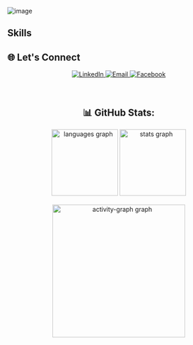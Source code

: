 ![image](https://github.com/user-attachments/assets/a7cf9a24-0986-4395-b938-e24cd9040378)


## Skills




## 🌐 Let's Connect

<div align="center">
  <a href="https://www.linkedin.com/in/hurayrakhan/">
    <img src="https://img.shields.io/badge/LinkedIn-0A66C2?style=for-the-badge&logo=linkedin&logoColor=white" alt="LinkedIn" />
  </a>
  <a href="mailto:imhurayrakhan@gmail.com">
    <img src="https://img.shields.io/badge/Gmail-EA4335?style=for-the-badge&logo=gmail&logoColor=white" alt="Email" />
  </a>
  <a href="https://www.facebook.com/hurayra.khan.965/">
    <img src="https://img.shields.io/badge/Facebook-1877F2?style=for-the-badge&logo=facebook&logoColor=white" alt="Facebook" />
  </a>
</div>
</br>
</br>

<div align="center">
  <h2>📊 GitHub Stats:</h2>
   <img src="https://github-readme-stats.vercel.app/api/top-langs?username=hurayrakhan&locale=en&hide_title=false&layout=compact&card_width=320&langs_count=5&theme=dracula&hide_border=false&order=2" height="150" alt="languages graph" />
   <img src="https://github-readme-stats.vercel.app/api?username=hurayrakhan&hide_title=false&hide_rank=false&show_icons=true&include_all_commits=true&count_private=true&disable_animations=false&theme=dracula&locale=en&hide_border=false&order=1" height="150" alt="stats graph" />
<br><br>
   <img src="https://github-readme-activity-graph.vercel.app/graph?username=hurayrakhan&radius=16&theme=react&area=true&order=5" height="300" alt="activity-graph graph"  />
 </div>
  








